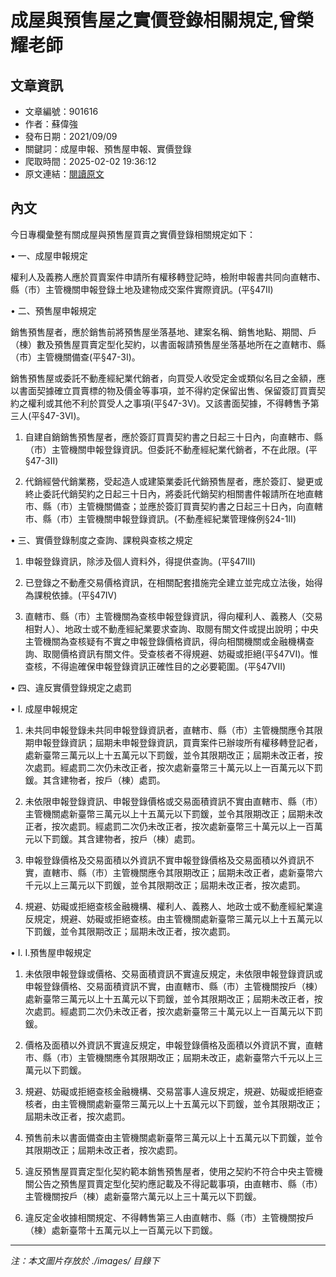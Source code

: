 # 成屋與預售屋之實價登錄相關規定,曾榮耀老師

## 文章資訊
- 文章編號：901616
- 作者：蘇偉強
- 發布日期：2021/09/09
- 關鍵詞：成屋申報、預售屋申報、實價登錄
- 爬取時間：2025-02-02 19:36:12
- 原文連結：[閱讀原文](https://real-estate.get.com.tw/Columns/detail.aspx?no=901616)

## 內文
今日專欄彙整有關成屋與預售屋買賣之實價登錄相關規定如下：

• 一、成屋申報規定

權利人及義務人應於買賣案件申請所有權移轉登記時，檢附申報書共同向直轄市、縣（市）主管機關申報登錄土地及建物成交案件實際資訊。(平§47II)

• 二、預售屋申報規定

銷售預售屋者，應於銷售前將預售屋坐落基地、建案名稱、銷售地點、期間、戶（棟）數及預售屋買賣定型化契約，以書面報請預售屋坐落基地所在之直轄市、縣（市）主管機關備查(平§47-3I)。

銷售預售屋或委託不動產經紀業代銷者，向買受人收受定金或類似名目之金額，應以書面契據確立買賣標的物及價金等事項，並不得約定保留出售、保留簽訂買賣契約之權利或其他不利於買受人之事項(平§47-3V)。又該書面契據，不得轉售予第三人(平§47-3VI)。

1. 自建自銷銷售預售屋者，應於簽訂買賣契約書之日起三十日內，向直轄市、縣（市）主管機關申報登錄資訊。但委託不動產經紀業代銷者，不在此限。(平§47-3II)

2. 代銷經營代銷業務，受起造人或建築業委託代銷預售屋者，應於簽訂、變更或終止委託代銷契約之日起三十日內，將委託代銷契約相關書件報請所在地直轄市、縣（市）主管機關備查；並應於簽訂買賣契約書之日起三十日內，向直轄市、縣（市）主管機關申報登錄資訊。(不動產經紀業管理條例§24-1II)

• 三、實價登錄制度之查詢、課稅與查核之規定

1. 申報登錄資訊，除涉及個人資料外，得提供查詢。(平§47III)

2. 已登錄之不動產交易價格資訊，在相關配套措施完全建立並完成立法後，始得為課稅依據。(平§47IV)

3. 直轄市、縣（市）主管機關為查核申報登錄資訊，得向權利人、義務人（交易相對人）、地政士或不動產經紀業要求查詢、取閱有關文件或提出說明；中央主管機關為查核疑有不實之申報登錄價格資訊，得向相關機關或金融機構查詢、取閱價格資訊有關文件。受查核者不得規避、妨礙或拒絕(平§47VI)。惟查核，不得逾確保申報登錄資訊正確性目的之必要範圍。(平§47VII)

• 四、違反實價登錄規定之處罰

• I. 成屋申報規定

1. 未共同申報登錄未共同申報登錄資訊者，直轄市、縣（市）主管機關應令其限期申報登錄資訊；屆期未申報登錄資訊，買賣案件已辦竣所有權移轉登記者，處新臺幣三萬元以上十五萬元以下罰鍰，並令其限期改正；屆期未改正者，按次處罰。經處罰二次仍未改正者，按次處新臺幣三十萬元以上一百萬元以下罰鍰。其含建物者，按戶（棟）處罰。

2. 未依限申報登錄資訊、申報登錄價格或交易面積資訊不實由直轄市、縣（市）主管機關處新臺幣三萬元以上十五萬元以下罰鍰，並令其限期改正；屆期未改正者，按次處罰。經處罰二次仍未改正者，按次處新臺幣三十萬元以上一百萬元以下罰鍰。其含建物者，按戶（棟）處罰。

3. 申報登錄價格及交易面積以外資訊不實申報登錄價格及交易面積以外資訊不實，直轄市、縣（市）主管機關應令其限期改正；屆期未改正者，處新臺幣六千元以上三萬元以下罰鍰，並令其限期改正；屆期未改正者，按次處罰。

4. 規避、妨礙或拒絕查核金融機構、權利人、義務人、地政士或不動產經紀業違反規定，規避、妨礙或拒絕查核。由主管機關處新臺幣三萬元以上十五萬元以下罰鍰，並令其限期改正；屆期未改正者，按次處罰。

• I. I.預售屋申報規定

1. 未依限申報登錄或價格、交易面積資訊不實違反規定，未依限申報登錄資訊或申報登錄價格、交易面積資訊不實，由直轄市、縣（市）主管機關按戶（棟）處新臺幣三萬元以上十五萬元以下罰鍰，並令其限期改正；屆期未改正者，按次處罰。經處罰二次仍未改正者，按次處新臺幣三十萬元以上一百萬元以下罰鍰。

2. 價格及面積以外資訊不實違反規定，申報登錄價格及面積以外資訊不實，直轄市、縣（市）主管機關應令其限期改正；屆期未改正，處新臺幣六千元以上三萬元以下罰鍰。

3. 規避、妨礙或拒絕查核金融機構、交易當事人違反規定，規避、妨礙或拒絕查核者，由主管機關處新臺幣三萬元以上十五萬元以下罰鍰，並令其限期改正；屆期未改正者，按次處罰。

4. 預售前未以書面備查由主管機關處新臺幣三萬元以上十五萬元以下罰鍰，並令其限期改正；屆期未改正者，按次處罰。

5. 違反預售屋買賣定型化契約範本銷售預售屋者，使用之契約不符合中央主管機關公告之預售屋買賣定型化契約應記載及不得記載事項，由直轄市、縣（市）主管機關按戶（棟）處新臺幣六萬元以上三十萬元以下罰鍰。

6. 違反定金收據相關規定、不得轉售第三人由直轄市、縣（市）主管機關按戶（棟）處新臺幣十五萬元以上一百萬元以下罰鍰。
---
*注：本文圖片存放於 ./images/ 目錄下*
